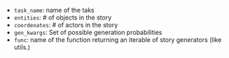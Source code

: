 * `task_name`: name of the taks
* `entities`: # of objects in the story
* `coordenates`: # of actors in the story
* `gen_kwargs`: Set of possible generation probabilities
* `func`: name of the function returning an iterable of story generators (like utils.<itarable of generators>)